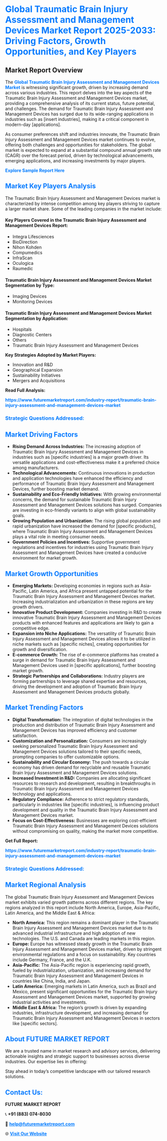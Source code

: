 <h1 style="color: #007BFF;">Global Traumatic Brain Injury Assessment and Management Devices Market Report 2025-2033: Driving Factors, Growth Opportunities, and Key Players</h1>

<section id="overview">
<h2>Market Report Overview</h2>
<p>The <a href="https://www.futuremarketreport.com/industry-report/traumatic-brain-injury-assessment-and-management-devices-market" style="color: #007BFF; text-decoration: none;"><strong>Global Traumatic Brain Injury Assessment and Management Devices Market</strong></a> is witnessing significant growth, driven by increasing demand across various industries. This report delves into the key aspects of the Traumatic Brain Injury Assessment and Management Devices market, providing a comprehensive analysis of its current status, future potential, and challenges. The demand for Traumatic Brain Injury Assessment and Management Devices has surged due to its wide-ranging applications in industries such as [insert industries], making it a critical component in modern-day [applications].</p>
<p>As consumer preferences shift and industries innovate, the Traumatic Brain Injury Assessment and Management Devices market continues to evolve, offering both challenges and opportunities for stakeholders. The global market is expected to expand at a substantial compound annual growth rate (CAGR) over the forecast period, driven by technological advancements, emerging applications, and increasing investments by major players.</p>
</section>

<section id="overview">
<p><a href="https://www.futuremarketreport.com/request-sample/reportId=123798" style="color: #007BFF; text-decoration: none;"><strong>Explore Sample Report Here</strong></a></p>
</section>

<section id="key-players">
<h2 style="color: #007BFF;">Market Key Players Analysis</h2>
<p>The Traumatic Brain Injury Assessment and Management Devices market is characterized by intense competition among key players striving to capture a larger market share. Some of the leading companies in the market include:</p>
<h4>Key Players Covered in the Traumatic Brain Injury Assessment and Management Devices Report:</h4>
<ul><li>Integra Lifesciences</li><li>BioDirection</li><li>Nihon Kohden</li><li>Compumedics</li><li>InfraScan</li><li>Oculogica</li><li>Raumedic</li></ul>
<h4>Traumatic Brain Injury Assessment and Management Devices Market Segmentation by Type:</h4>
<ul><li>Imaging Devices</li><li>Monitoring Devices</li></ul>

<h4>Traumatic Brain Injury Assessment and Management Devices Market Segmentation by Application:</h4>
<ul><li>Hospitals</li><li>Diagnostic Centers</li><li>Others</li><li>Traumatic Brain Injury Assessment and Management Devices</li></ul>
<p><strong>Key Strategies Adopted by Market Players:</strong></p>
<ul>
<li>Innovation and R&D</li>
<li>Geographical Expansion</li>
<li>Sustainability Initiatives</li>
<li>Mergers and Acquisitions</li>
</ul>
</section>

<section>
<p><strong>Read Full Analysis: </strong></p><a href="https://www.futuremarketreport.com/industry-report/traumatic-brain-injury-assessment-and-management-devices-market" style="color: #007BFF; text-decoration: none;"><strong>https://www.futuremarketreport.com/industry-report/traumatic-brain-injury-assessment-and-management-devices-market</strong></a>
<h3 style="color: #007BFF;">Strategic Questions Addressed:</h3>
</section>

<section id="driving-factors">
<h2 style="color: #007BFF;">Market Driving Factors</h2>
<ul>
<li><strong>Rising Demand Across Industries:</strong> The increasing adoption of Traumatic Brain Injury Assessment and Management Devices in industries such as [specific industries] is a major growth driver. Its versatile applications and cost-effectiveness make it a preferred choice among manufacturers.</li>
<li><strong>Technological Advancements:</strong> Continuous innovations in production and application technologies have enhanced the efficiency and performance of Traumatic Brain Injury Assessment and Management Devices, further boosting market demand.</li>
<li><strong>Sustainability and Eco-Friendly Initiatives:</strong> With growing environmental concerns, the demand for sustainable Traumatic Brain Injury Assessment and Management Devices solutions has surged. Companies are investing in eco-friendly variants to align with global sustainability goals.</li>
<li><strong>Growing Population and Urbanization:</strong> The rising global population and rapid urbanization have increased the demand for [specific products], where Traumatic Brain Injury Assessment and Management Devices plays a vital role in meeting consumer needs.</li>
<li><strong>Government Policies and Incentives:</strong> Supportive government regulations and incentives for industries using Traumatic Brain Injury Assessment and Management Devices have created a conducive environment for market growth.</li>
</ul>
</section>

<section id="growth-opportunities">
<h2 style="color: #007BFF;">Market Growth Opportunities</h2>
<ul>
<li><strong>Emerging Markets:</strong> Developing economies in regions such as Asia-Pacific, Latin America, and Africa present untapped potential for the Traumatic Brain Injury Assessment and Management Devices market. Increasing industrialization and urbanization in these regions are key growth drivers.</li>
<li><strong>Innovative Product Development:</strong> Companies investing in R&D to create innovative Traumatic Brain Injury Assessment and Management Devices products with enhanced features and applications are likely to gain a competitive edge.</li>
<li><strong>Expansion into Niche Applications:</strong> The versatility of Traumatic Brain Injury Assessment and Management Devices allows it to be utilized in niche markets such as [specific niches], creating opportunities for growth and diversification.</li>
<li><strong>E-commerce Growth:</strong> The rise of e-commerce platforms has created a surge in demand for Traumatic Brain Injury Assessment and Management Devices used in [specific applications], further boosting market growth.</li>
<li><strong>Strategic Partnerships and Collaborations:</strong> Industry players are forming partnerships to leverage shared expertise and resources, driving the development and adoption of Traumatic Brain Injury Assessment and Management Devices products globally.</li>
</ul>
</section>

<section id="trending-factors">
<h2 style="color: #007BFF;">Market Trending Factors</h2>
<ul>
<li><strong>Digital Transformation:</strong> The integration of digital technologies in the production and distribution of Traumatic Brain Injury Assessment and Management Devices has improved efficiency and customer satisfaction.</li>
<li><strong>Customization and Personalization:</strong> Consumers are increasingly seeking personalized Traumatic Brain Injury Assessment and Management Devices solutions tailored to their specific needs, prompting companies to offer customizable options.</li>
<li><strong>Sustainability and Circular Economy:</strong> The push towards a circular economy has driven demand for recyclable and reusable Traumatic Brain Injury Assessment and Management Devices solutions.</li>
<li><strong>Increased Investment in R&D:</strong> Companies are allocating significant resources to research and development, resulting in breakthroughs in Traumatic Brain Injury Assessment and Management Devices technology and applications.</li>
<li><strong>Regulatory Compliance:</strong> Adherence to strict regulatory standards, particularly in industries like [specific industries], is influencing product development and quality in the Traumatic Brain Injury Assessment and Management Devices market.</li>
<li><strong>Focus on Cost-Effectiveness:</strong> Businesses are exploring cost-efficient Traumatic Brain Injury Assessment and Management Devices solutions without compromising on quality, making the market more competitive.</li>
</ul>
</section>

<section>
<p><strong>Get Full Report: </strong></p><a href="https://www.futuremarketreport.com/industry-report/traumatic-brain-injury-assessment-and-management-devices-market" style="color: #007BFF; text-decoration: none;"><strong>https://www.futuremarketreport.com/industry-report/traumatic-brain-injury-assessment-and-management-devices-market</strong></a>
<h3 style="color: #007BFF;">Strategic Questions Addressed:</h3>
</section>


<section id="regional-analysis">
<h2 style="color: #007BFF;">Market Regional Analysis</h2>
<p>The global Traumatic Brain Injury Assessment and Management Devices market exhibits varied growth patterns across different regions. The key regions analyzed in this report include North America, Europe, Asia-Pacific, Latin America, and the Middle East & Africa:</p>
<ul>
<li><strong>North America:</strong> This region remains a dominant player in the Traumatic Brain Injury Assessment and Management Devices market due to its advanced industrial infrastructure and high adoption of new technologies. The U.S. and Canada are leading markets in this region.</li>
<li><strong>Europe:</strong> Europe has witnessed steady growth in the Traumatic Brain Injury Assessment and Management Devices market, driven by stringent environmental regulations and a focus on sustainability. Key countries include Germany, France, and the U.K.</li>
<li><strong>Asia-Pacific:</strong> The Asia-Pacific region is experiencing rapid growth, fueled by industrialization, urbanization, and increasing demand for Traumatic Brain Injury Assessment and Management Devices in countries like China, India, and Japan.</li>
<li><strong>Latin America:</strong> Emerging markets in Latin America, such as Brazil and Mexico, present significant opportunities for the Traumatic Brain Injury Assessment and Management Devices market, supported by growing industrial activities and investments.</li>
<li><strong>Middle East & Africa:</strong> The region’s growth is driven by expanding industries, infrastructure development, and increasing demand for Traumatic Brain Injury Assessment and Management Devices in sectors like [specific sectors].</li>
</ul>
</section>

<footer>
<h2 style="color: #007BFF;">About FUTURE MARKET REPORT</h2>
<p>We are a trusted name in market research and advisory services, delivering actionable insights and strategic support to businesses across diverse industries. Our expertise lies in offering:</p>

<p>Stay ahead in today’s competitive landscape with our tailored research solutions.</p>

<h2 style="color: #007BFF;">Contact Us:</h2>
<p><strong>FUTURE MARKET REPORT</strong></p>
<p>📞 <strong>+91 (883) 074-8030</strong></p>
<p>📧 <strong><a href="mailto:help@futuremarketreport.com" style="color: #007BFF;">help@futuremarketreport.com</a></strong></p>
<p>🌐 <strong><a href="https://www.futuremarketreport.com/" style="color: #007BFF;">Visit Our Website</a></strong></p>
</footer>